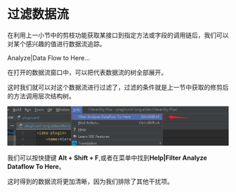 # 过滤数据流

在利用上一小节中的剪枝功能获取某接口到指定方法或字段的调用链后，我们可以对某个感兴趣的值进行数据流追踪。

Analyze|Data Flow to Here...

在打开的数据流窗口中，可以把代表数据流的树全部展开。

这时我们就可以对这个数据流进行过滤了，过滤的条件就是上一节中获取的修剪后的方法调用层次结构树。



![image-20240826162604466](https://raw.githubusercontent.com/huxiaoning/img/master/image-20240826162604466.png)

我们可以按快捷键 **Alt + Shift + F**,或者在菜单中找到**Help|Filter Analyze Dataflow To Here**。

这时得到的数据流将更加清晰，因为我们排除了其他干扰项。

